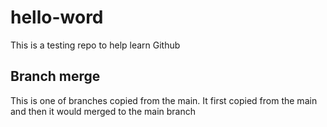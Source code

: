 # hello-word
This is a testing repo to help learn Github
## Branch merge
This is one of branches copied from the main. It first copied from the main and then it would merged to the main branch
